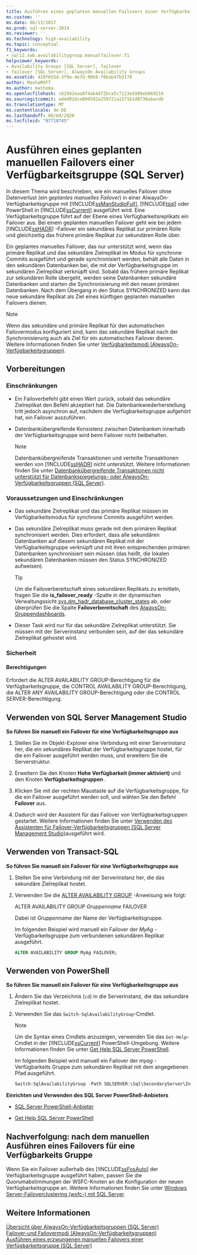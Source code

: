```yaml
---
title: Ausführen eines geplanten manuellen Failovers einer Verfügbarkeitsgruppe (SQL Server) | Microsoft-Dokumentation
ms.custom: ''
ms.date: 06/13/2017
ms.prod: sql-server-2014
ms.reviewer: ''
ms.technology: high-availability
ms.topic: conceptual
f1_keywords:
- sql12.swb.availabilitygroup.manualfailover.f1
helpviewer_keywords:
- Availability Groups [SQL Server], failover
- failover [SQL Server], AlwaysOn Availability Groups
ms.assetid: 419f655d-3f9a-4e7d-90b9-f0bab47b3178
author: MashaMSFT
ms.author: mathoma
ms.openlocfilehash: c62942eaa8f4ab4472bca5c7123e5999eb069216
ms.sourcegitcommit: ad4d92dce894592a259721a1571b1d8736abacdb
ms.translationtype: MT
ms.contentlocale: de-DE
ms.lasthandoff: 08/04/2020
ms.locfileid: "87718745"
---
```

# <a name="perform-a-planned-manual-failover-of-an-availability-group-sql-server"></a>Ausführen eines geplanten manuellen Failovers einer Verfügbarkeitsgruppe (SQL Server)
  In diesem Thema wird beschrieben, wie ein manuelles Failover ohne Datenverlust (ein *geplantes manuelles Failover*) in einer AlwaysOn-Verfügbarkeitsgruppe mit [!INCLUDE[ssManStudioFull](../../../includes/ssmanstudiofull-md.md)], [!INCLUDE[tsql](../../../includes/tsql-md.md)] oder PowerShell in [!INCLUDE[ssCurrent](../../../includes/sscurrent-md.md)] ausgeführt wird. Eine Verfügbarkeitsgruppe führt auf der Ebene eines Verfügbarkeitsreplikats ein Failover aus. Bei einem geplanten manuellen Failover geht wie bei jedem [!INCLUDE[ssHADR](../../../includes/sshadr-md.md)] -Failover ein sekundäres Replikat zur primären Rolle und gleichzeitig das frühere primäre Replikat zur sekundären Rolle über.  
  
 Ein geplantes manuelles Failover, das nur unterstützt wird, wenn das primäre Replikat und das sekundäre Zielreplikat im Modus für synchrone Commits ausgeführt und gerade synchronisiert werden, behält alle Daten in den sekundären Datenbanken bei, die mit der Verfügbarkeitsgruppe im sekundären Zielreplikat verknüpft sind. Sobald das frühere primäre Replikat zur sekundären Rolle übergeht, werden seine Datenbanken sekundäre Datenbanken und starten die Synchronisierung mit den neuen primären Datenbanken. Nach dem Übergang in den Status SYNCHRONIZED kann das neue sekundäre Replikat als Ziel eines künftigen geplanten manuellen Failovers dienen.  
  
> [!NOTE]  
>  Wenn das sekundäre und primäre Replikat für den automatischen Failovermodus konfiguriert sind, kann das sekundäre Replikat nach der Synchronisierung auch als Ziel für ein automatisches Failover dienen. Weitere Informationen finden Sie unter [Verfügbarkeitsmodi &#40;AlwaysOn-Verfügbarkeitsgruppen&#41;](availability-modes-always-on-availability-groups.md).  
  
  
##  <a name="before-you-begin"></a><a name="BeforeYouBegin"></a> Vorbereitungen  
  
###  <a name="limitations-and-restrictions"></a><a name="Restrictions"></a> Einschränkungen  
  
-   Ein Failoverbefehl gibt einen Wert zurück, sobald das sekundäre Zielreplikat den Befehl akzeptiert hat. Die Datenbankwiederherstellung tritt jedoch asynchron auf, nachdem die Verfügbarkeitsgruppe aufgehört hat, ein Failover auszuführen.  
  
-   Datenbankübergreifende Konsistenz zwischen Datenbanken innerhalb der Verfügbarkeitsgruppe wird beim Failover nicht beibehalten.  
  
    > [!NOTE]  
    >  Datenbankübergreifende Transaktionen und verteilte Transaktionen werden von [!INCLUDE[ssHADR](../../../includes/sshadr-md.md)] nicht unterstützt. Weitere Informationen finden Sie unter [Datenbankübergreifende Transaktionen nicht unterstützt für Datenbankspiegelungs- oder AlwaysOn-Verfügbarkeitsgruppen &#40;SQL Server&#41;](transactions-always-on-availability-and-database-mirroring.md).  
  
###  <a name="prerequisites-and-restrictions"></a><a name="Prerequisites"></a> Voraussetzungen und Einschränkungen  
  
-   Das sekundäre Zielreplikat und das primäre Replikat müssen im Verfügbarkeitsmodus für synchrone Commits ausgeführt werden.  
  
-   Das sekundäre Zielreplikat muss gerade mit dem primären Replikat synchronisiert werden. Dies erfordert, dass alle sekundären Datenbanken auf diesem sekundären Replikat mit der Verfügbarkeitsgruppe verknüpft und mit ihren entsprechenden primären Datenbanken synchronisiert sein müssen (das heißt, die lokalen sekundären Datenbanken müssen den Status SYNCHRONIZED aufweisen).  
  
    > [!TIP]  
    >  Um die Failoverbereitschaft eines sekundären Replikats zu ermitteln, fragen Sie die **is_failover_ready** -Spalte in der dynamischen Verwaltungssicht [sys.dm_hadr_database_cluster_states](/sql/relational-databases/system-dynamic-management-views/sys-dm-hadr-database-replica-cluster-states-transact-sql) ab, oder überprüfen Sie die Spalte **Failoverbereitschaft** des [AlwaysOn-Gruppendashboards](use-the-always-on-dashboard-sql-server-management-studio.md).  
  
-   Dieser Task wird nur für das sekundäre Zielreplikat unterstützt. Sie müssen mit der Serverinstanz verbunden sein, auf der das sekundäre Zielreplikat gehostet wird.  
  
###  <a name="security"></a><a name="Security"></a> Sicherheit  
  
####  <a name="permissions"></a><a name="Permissions"></a> Berechtigungen  
 Erfordert die ALTER AVAILABILITY GROUP-Berechtigung für die Verfügbarkeitsgruppe, die CONTROL AVAILABILITY GROUP-Berechtigung, die ALTER ANY AVAILABILITY GROUP-Berechtigung oder die CONTROL SERVER-Berechtigung.  
  
##  <a name="using-sql-server-management-studio"></a><a name="SSMSProcedure"></a> Verwenden von SQL Server Management Studio  
 **So führen Sie manuell ein Failover für eine Verfügbarkeitsgruppe aus**  
  
1.  Stellen Sie im Objekt-Explorer eine Verbindung mit einer Serverinstanz her, die ein sekundäres Replikat der Verfügbarkeitsgruppe hostet, für die ein Failover ausgeführt werden muss, und erweitern Sie die Serverstruktur.  
  
2.  Erweitern Sie den Knoten **Hohe Verfügbarkeit (immer aktiviert)** und den Knoten **Verfügbarkeitsgruppen** .  
  
3.  Klicken Sie mit der rechten Maustaste auf die Verfügbarkeitsgruppe, für die ein Failover ausgeführt werden soll, und wählen Sie den Befehl **Failover** aus.  
  
4.  Dadurch wird der Assistent für das Failover von Verfügbarkeitsgruppen gestartet. Weitere Informationen finden Sie unter [Verwenden des Assistenten für Failover-Verfügbarkeitsgruppen &#40;SQL Server Management Studio&#41;](use-the-fail-over-availability-group-wizard-sql-server-management-studio.md)ausgeführt wird.  
  
##  <a name="using-transact-sql"></a><a name="TsqlProcedure"></a> Verwenden von Transact-SQL  
 **So führen Sie manuell ein Failover für eine Verfügbarkeitsgruppe aus**  
  
1.  Stellen Sie eine Verbindung mit der Serverinstanz her, die das sekundäre Zielreplikat hostet.  
  
2.  Verwenden Sie die [ALTER AVAILABILITY GROUP](/sql/t-sql/statements/alter-availability-group-transact-sql) -Anweisung wie folgt:  
  
     ALTER AVAILABILITY GROUP *Gruppenname* FAILOVER  
  
     Dabei ist *Gruppenname* der Name der Verfügbarkeitsgruppe.  
  
     Im folgenden Beispiel wird manuell ein Failover der *MyAg* -Verfügbarkeitsgruppe zum verbundenen sekundären Replikat ausgeführt.  
  
    ```sql
    ALTER AVAILABILITY GROUP MyAg FAILOVER;  
    ```  
  
##  <a name="using-powershell"></a><a name="PowerShellProcedure"></a> Verwenden von PowerShell  
 **So führen Sie manuell ein Failover für eine Verfügbarkeitsgruppe aus**  
  
1.  Ändern Sie das Verzeichnis (`cd`) in die Serverinstanz, die das sekundäre Zielreplikat hostet.  
  
2.  Verwenden Sie das `Switch-SqlAvailabilityGroup`-Cmdlet.  
  
    > [!NOTE]  
    >  Um die Syntax eines Cmdlets anzuzeigen, verwenden Sie das `Get-Help`-Cmdlet in der [!INCLUDE[ssCurrent](../../../includes/sscurrent-md.md)] PowerShell-Umgebung. Weitere Informationen finden Sie unter [Get Help SQL Server PowerShell](../../../powershell/sql-server-powershell.md).  
  
     Im folgenden Beispiel wird manuell ein Failover der *myag* -Verfügbarkeits Gruppe zum sekundären Replikat mit dem angegebenen Pfad ausgeführt.  
  
    ```powershell
    Switch-SqlAvailabilityGroup -Path SQLSERVER:\Sql\SecondaryServer\InstanceName\AvailabilityGroups\MyAg  
    ```  
  
 **Einrichten und Verwenden des SQL Server PowerShell-Anbieters**  
  
-   [SQL Server PowerShell-Anbieter](../../../powershell/sql-server-powershell-provider.md)  
  
-   [Get Help SQL Server PowerShell](../../../powershell/sql-server-powershell.md)  
  
##  <a name="follow-up-after-manually-failing-over-an-availability-group"></a><a name="FollowUp"></a>Nachverfolgung: nach dem manuellen Ausführen eines Failovers für eine Verfügbarkeits Gruppe  
 Wenn Sie ein Failover außerhalb des [!INCLUDE[ssFosAuto](../../../includes/ssfosauto-md.md)] der Verfügbarkeitsgruppe ausgeführt haben, passen Sie die Quorumabstimmungen der WSFC-Knoten an die Konfiguration der neuen Verfügbarkeitsgruppe an. Weitere Informationen finden Sie unter [Windows Server-Failoverclustering &#40;wsfc-&#41; mit SQL Server](../../../sql-server/failover-clusters/windows/windows-server-failover-clustering-wsfc-with-sql-server.md).  
  
## <a name="see-also"></a>Weitere Informationen  
 [Übersicht über AlwaysOn-Verfügbarkeitsgruppen &#40;SQL Server&#41;](overview-of-always-on-availability-groups-sql-server.md)   
 [Failover-und Failovermodi &#40;AlwaysOn-Verfügbarkeitsgruppen&#41;](failover-and-failover-modes-always-on-availability-groups.md)   
 [Ausführen eines erzwungenen manuellen Failovers einer Verfügbarkeitsgruppe &#40;SQL Server&#41;](perform-a-forced-manual-failover-of-an-availability-group-sql-server.md)  
